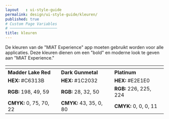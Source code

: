 ```yaml
---
layout   : ui-style-guide
permalink: design/ui-style-guide/kleuren/
published: true
# Custom Page Variables
# ─────────────────────
title: kleuren
---
```


<div class="container">
    <div class="row">
        <div class="col-10">
            <p> De kleuren van de "MIAT Experience" app moeten gebruikt worden voor alle applicaties. Deze kleuren dienen om een "bold" en moderne look te geven aan "MIAT Experience." 
            </p>
        </div>
    </div>
    <div class="row">
        <table class="table table-bordered">
            <thead> 
                <tr> 
                    <th scope="col" class="color-red"> </th>
                    <th scope="col" class="color-blue"> </th>
                    <th scope="col" class="color-white"> </th>
                </tr>
            </thead>
            <tbody>
                <tr>
                    <td scope="row"> <strong> Madder Lake Red </strong> </td>
                    <td> <strong> Dark Gunmetal </strong> </td>
                    <td> <strong> Platinum </strong> </td>
                <tr>
                    <td scope="row"><strong> HEX:</strong> #C6313B </td>
                    <td> <strong> HEX:</strong> #1C2032 </td>
                    <td> <strong> HEX:</strong> #E2E1E0 </td>
                </tr>
                <tr>
                    <td scope="row"> <strong> RGB:</strong> 198, 49, 59 </td> 
                    <td> <strong> RGB: </strong> 28, 32, 50 </td>
                    <td> <strong> RGB: </strong> 226, 225, 224 </td>
                </tr>
                <tr>
                    <td scope="row"> <strong> CMYK: </strong> 0, 75, 70, 22 </td>
                    <td> <strong> CMYK:</strong> 43, 35, 0, 80 </td>
                    <td> <strong> CMYK: </strong> 0, 0, 0, 11 </td>
                </tr>
            </tbody>
        </table>
    </div>
</div>


        
